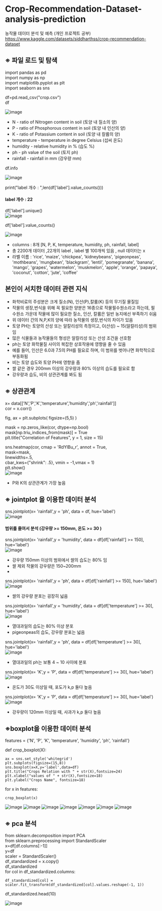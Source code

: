 # Crop-Recommendation-Dataset-analysis-prediction


농작물 데이터 분석 및 예측 (개인 프로젝트 공부) 
https://www.kaggle.com/datasets/siddharthss/crop-recommendation-dataset


## ※ 파일 로드 및 탐색 

import pandas as pd <br>
import numpy as np<br>
import matplotlib.pyplot as plt<br>
import seaborn as sns<br>

df=pd.read_csv("crop.csv")<br>
df<br>

![image](https://user-images.githubusercontent.com/111934213/211227584-2135af44-d0fc-45d3-8209-35421df1a43d.png)<br>

- N - ratio of Nitrogen content in soil (토양 내 질소의 양)
- P - ratio of Phosphorous content in soil (토양 내 인산의 양)
- K - ratio of Potassium content in soil (토양 내 칼륨의 양)
- temperature - temperature in degree Celsius (섭씨 온도)
- humidity - relative humidity in % (습도 %)
- ph - ph value of the soil (토지 ph)
- rainfall - rainfall in mm (강우량 mm)

df.info <br>

![image](https://user-images.githubusercontent.com/111934213/211227595-ceac37a7-645b-4ea5-a735-d6581c5bfdbf.png)<br>

print("label 개수 : ",len(df['label'].value_counts())) <br>
####  label 개수 : 22 <br>

df['label'].unique() <br>
![image](https://user-images.githubusercontent.com/111934213/211248377-d34acb6c-0c44-44ca-90ed-39e69acb6dad.png)


df['label'].value_counts() <br>

![image](https://user-images.githubusercontent.com/111934213/211227812-3cc4283a-0911-45db-836b-374e0e43bbf8.png) <br>


- columns : 8개 [N, P,	K,	temperature,	humidity,	ph,	rainfall,	label] <br>
- 총 2200개 데이터 ,22개의 label ,  label 별 100개씩 있음 , null 데이터는 x <br>
- 라벨 이름 : 'rice', 'maize', 'chickpea', 'kidneybeans', 'pigeonpeas',
       'mothbeans', 'mungbean', 'blackgram', 'lentil', 'pomegranate',
       'banana', 'mango', 'grapes', 'watermelon', 'muskmelon', 'apple',
       'orange', 'papaya', 'coconut', 'cotton', 'jute', 'coffee'<br>

## 본인이 서치한 데이터 관련 지식 <br>

- 화학비료의 주성분은 크게 질소(N), 인산(P),칼륨(K) 등의 무기질 물질임
- 작물의 생장,번식을 위해 꼭 필요한 양분은 16종으로 작물필수원소라고 하는데, 필수원소 가운데 작물에 많이 필요한 질소, 인산, 칼륨은 일반 농지에선 부족하기 쉬움
- 위 데이터 간의 N,P,K의 양에 따라 농작물의 생장,번식의 차이가 있음
- 토양 PH는 토양의 산성 또는 알칼리성의 측정이고, 0(산성) ~ 15(알칼리성)의 범위임
- 많은 식물들과 농작물들의 형성은 알칼리성 또는 산성 조건을 선호함
- ph는 토양 화학물질 사이의 복잡한 상호작용에 영향을 줄 수 있음
- 예를 들어, 인산은 6.0과 7.5의 PH를 필요로 하며, 이 범위를 벗어나면 화학적으로 부동화됨
- 비는 토양 습도와 토양 PH에 영향을 줌
- 쌀 같은 경우 200mm 이상의 강우량과 80% 이상의 습도를 필요로 함
- 강우량과 습도, 비의 상관관계를 봐도 됨



## ※ 상관관계 

x= data[['N','P','K','temperature','humidity','ph','rainfall']] <br>
cor = x.corr() <br>

fig, ax = plt.subplots( figsize=(5,5) ) <br>


mask = np.zeros_like(cor, dtype=np.bool) <br>
mask[np.triu_indices_from(mask)] = True <br>
plt.title("Correlation of Features", y = 1, size = 15)<br>

sns.heatmap(cor, 
            cmap = 'RdYlBu_r', 
            annot = True,   
            mask=mask,      
            linewidths=.5,  
            cbar_kws={"shrink": .5},
            vmin = -1,vmax = 1)  <br>
plt.show()<br>
![image](https://user-images.githubusercontent.com/111934213/211250367-00f84e08-17c6-445f-bf50-19bc37cd46c6.png) <br>

- P와 K의 상관관계가 가장 높음

## ※ jointplot 을 이용한 데이터 분석

sns.jointplot(x= 'rainfall',y = 'ph', data = df, hue='label') <br>
![image](https://user-images.githubusercontent.com/111934213/211250798-a7bc7a4e-31e4-437d-997f-c3adf7d0527a.png)
#### 범위를 줄여서 분석 (강우량 >= 150mm, 온도 >= 30 )

sns.jointplot(x= 'rainfall',y = 'humidity', data = df[df['rainfall'] >= 150], hue='label')<br>
![image](https://user-images.githubusercontent.com/111934213/211250819-6a420423-52b6-4bd9-af8c-e0f025e81bd0.png)

- 강우량 150mm 이상의 범위에서 쌀의 습도는 80% 임<br>
- 쌀 제외 작물의 강우량은 150~200mm <br>
- 
sns.jointplot(x= 'rainfall',y = 'ph', data = df[df['rainfall'] >= 150], hue='label')<br>
![image](https://user-images.githubusercontent.com/111934213/211250842-c0bcdba8-1d50-48cd-ba89-9cbd97acf706.png)
- 쌀의 강우량 분포는 굉장히 넓음<br>


sns.jointplot(x= 'rainfall',y = 'humidity', data = df[df['temperature'] >= 30], hue='label')<br>
![image](https://user-images.githubusercontent.com/111934213/211250858-1d40dbe4-d3c1-4656-8c93-c7b482313917.png)
- 열대과일의 습도는 80% 이상 분포<br>
- pigeonpeas의 습도, 강우량 분포는 넓음<br>

sns.jointplot(x= 'rainfall',y = 'ph', data = df[df['temperature'] >= 30], hue='label')<br>
![image](https://user-images.githubusercontent.com/111934213/211250889-15956119-6728-4265-9206-2225a98efe6f.png)

- 열대과일의 ph는 보통 4 ~ 10 사이에 분포<br>

sns.jointplot(x= 'K',y = 'P', data = df[df['temperature'] >= 30], hue='label') <br>
![image](https://user-images.githubusercontent.com/111934213/211251887-9b0ed190-e1e1-436f-bb03-10771a38de29.png)

- 온도가 30도 이상일 때, 포도가 k,p 둘다 높음

sns.jointplot(x= 'K',y = 'P', data = df[df['temperature'] >= 30], hue='label') <br>
![image](https://user-images.githubusercontent.com/111934213/211251907-224f935b-6bbe-4aca-ab34-3e8445db39a4.png)

- 강우량이 120mm 이상일 때, 사과가 k,p 둘다 높음

## ※boxplot을 이용한 데이터 분석 
           
features = {'N', 'P', 'K', 'temperature', 'humidity', 'ph', 'rainfall'} <br>

def crop_boxplot(X): <br>

    ax = sns.set_style('whitegrid')
    plt.subplots(figsize=(15,8))
    sns.boxplot(x=X,y='label',data=df)
    plt.title("Crops Relation with " + str(X),fontsize=24)
    plt.xlabel("values of " + str(X),fontsize=18)
    plt.ylabel("Crops Name", fontsize=18)           
           
for x in features: <br>

    crop_boxplot(x)
    
![image](https://user-images.githubusercontent.com/111934213/211252383-5601b459-7b7a-4e10-bbba-c73adfd31ad1.png)
![image](https://user-images.githubusercontent.com/111934213/211252395-d917b793-7d29-4461-9ecb-5499c84cb091.png)
![image](https://user-images.githubusercontent.com/111934213/211252405-95061600-ceff-477f-9f1d-64ab05e8c9f8.png)
![image](https://user-images.githubusercontent.com/111934213/211252413-5689b084-e315-4ed2-ab4b-4a582e2a7514.png)
![image](https://user-images.githubusercontent.com/111934213/211252422-d71eb123-582e-405a-a076-a10481f10831.png)
![image](https://user-images.githubusercontent.com/111934213/211252428-02723dc9-6a93-4932-ae4e-4a5805beb670.png)
![image](https://user-images.githubusercontent.com/111934213/211252435-9c87e118-3cfd-4403-be41-9d91cfc9767b.png)

## ※ pca 분석

from sklearn.decomposition import PCA <br>
from sklearn.preprocessing import StandardScaler <br>
x=df[df.columns[:-1]] <br>
y=df <br>
scaler = StandardScaler() <br>
df_standardized = x.copy() <br>
df_standardized <br>
for col in df_standardized.columns: <br>

    df_standardized[col] = scaler.fit_transform(df_standardized[col].values.reshape(-1, 1))

df_standardized.head(10)   <br>

![image](https://user-images.githubusercontent.com/111934213/211252700-8d272c88-9ede-47a2-a10d-71258e0d120e.png) <br>


